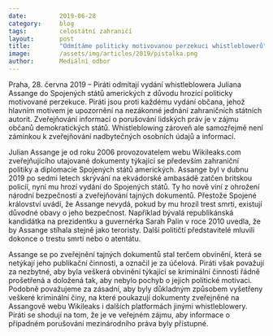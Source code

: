 ```yaml
---
date:         2019-06-28
category:     blog
tags:         celostátní zahraničí
layout:       post
title:        "Odmítáme politicky motivovanou perzekuci whistleblowerů"
image:        /assets/img/articles/2019/pistalka.png
author:       Mediální odbor
---
```

 

Praha, 28. června 2019 – Piráti odmítají vydání whistleblowera Juliana Assange do Spojených států amerických z důvodu hrozící politicky motivované perzekuce. Piráti jsou proti každému vydání občana, jehož hlavním motivem je upozornění na nezákonné jednání zahraničních státních autorit. Zveřejňování informací o porušování lidských práv je v zájmu občanů demokratických států. Whistleblowing zároveň ale samozřejmě není záminkou k zveřejňování nadbytečných osobních údajů a informací.

Julian Assange je od roku 2006 provozovatelem webu Wikileaks.com zveřejňujícího utajované dokumenty týkající se především zahraniční politiky a diplomacie Spojených států amerických. Assange byl v dubnu 2019 po sedmi letech skrývání na ekvádorské ambasádě zatčen britskou policií, nyní mu hrozí vydání do Spojených států. Ty ho nově viní z ohrožení národní bezpečnosti a zveřejňování tajných dokumentů. Přestože Spojené království uvádí, že Assange nevydá, pokud by mu hrozil trest smrti, existují důvodné obavy o jeho bezpečnost. Například bývalá republikánská kandidátka na prezidentku a guvernérka Sarah Palin v roce 2010 uvedla, že by Assange stíhala stejně jako teroristy. Další političtí představitelé mluvili dokonce o trestu smrti nebo o atentátu.

Assange se po zveřejnění tajných dokumentů stal terčem obvinění, která se netýkají jeho publikační činnosti, a označil je za účelová. Piráti však považují za nezbytné, aby byla veškerá obvinění týkající se kriminální činnosti řádně prošetřená a doložená tak, aby nebylo pochyb o jejich politické motivaci. Podobně považujeme za zásadní, aby byly důkladným způsobem vyšetřeny veškeré kriminální činy, na které poukazují dokumenty zveřejněné na Assangově webu Wikileaks i dalších platformách jinými whistleblowery. Piráti se shodují na tom, že je ve veřejném zájmu, aby informace o případném porušování mezinárodního práva byly přístupné.
